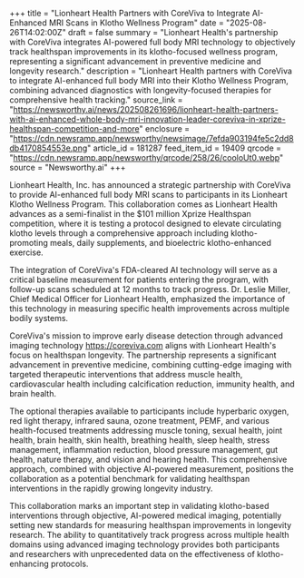 +++
title = "Lionheart Health Partners with CoreViva to Integrate AI-Enhanced MRI Scans in Klotho Wellness Program"
date = "2025-08-26T14:02:00Z"
draft = false
summary = "Lionheart Health's partnership with CoreViva integrates AI-powered full body MRI technology to objectively track healthspan improvements in its klotho-focused wellness program, representing a significant advancement in preventive medicine and longevity research."
description = "Lionheart Health partners with CoreViva to integrate AI-enhanced full body MRI into their Klotho Wellness Program, combining advanced diagnostics with longevity-focused therapies for comprehensive health tracking."
source_link = "https://newsworthy.ai/news/202508261696/lionheart-health-partners-with-ai-enhanced-whole-body-mri-innovation-leader-coreviva-in-xprize-healthspan-competition-and-more"
enclosure = "https://cdn.newsramp.app/newsworthy/newsimage/7efda903194fe5c2dd8db4170854553e.png"
article_id = 181287
feed_item_id = 19409
qrcode = "https://cdn.newsramp.app/newsworthy/qrcode/258/26/cooloUt0.webp"
source = "Newsworthy.ai"
+++

<p>Lionheart Health, Inc. has announced a strategic partnership with CoreViva to provide AI-enhanced full body MRI scans to participants in its Lionheart Klotho Wellness Program. This collaboration comes as Lionheart Health advances as a semi-finalist in the $101 million Xprize Healthspan competition, where it is testing a protocol designed to elevate circulating klotho levels through a comprehensive approach including klotho-promoting meals, daily supplements, and bioelectric klotho-enhanced exercise.</p><p>The integration of CoreViva's FDA-cleared AI technology will serve as a critical baseline measurement for patients entering the program, with follow-up scans scheduled at 12 months to track progress. Dr. Leslie Miller, Chief Medical Officer for Lionheart Health, emphasized the importance of this technology in measuring specific health improvements across multiple bodily systems.</p><p>CoreViva's mission to improve early disease detection through advanced imaging technology <a href="https://coreviva.com" rel="nofollow" target="_blank">https://coreviva.com</a> aligns with Lionheart Health's focus on healthspan longevity. The partnership represents a significant advancement in preventive medicine, combining cutting-edge imaging with targeted therapeutic interventions that address muscle health, cardiovascular health including calcification reduction, immunity health, and brain health.</p><p>The optional therapies available to participants include hyperbaric oxygen, red light therapy, infrared sauna, ozone treatment, PEMF, and various health-focused treatments addressing muscle toning, sexual health, joint health, brain health, skin health, breathing health, sleep health, stress management, inflammation reduction, blood pressure management, gut health, nature therapy, and vision and hearing health. This comprehensive approach, combined with objective AI-powered measurement, positions the collaboration as a potential benchmark for validating healthspan interventions in the rapidly growing longevity industry.</p><p>This collaboration marks an important step in validating klotho-based interventions through objective, AI-powered medical imaging, potentially setting new standards for measuring healthspan improvements in longevity research. The ability to quantitatively track progress across multiple health domains using advanced imaging technology provides both participants and researchers with unprecedented data on the effectiveness of klotho-enhancing protocols.</p>